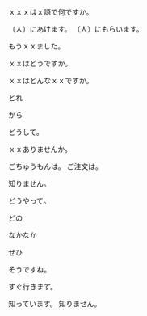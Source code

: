 ｘｘｘはｘ語で何ですか。

（人）にあけます。
（人）にもらいます。

もうｘｘました。

ｘｘはどうですか。

ｘｘはどんなｘｘですか。

どれ

から

どうして。

ｘｘありませんか。

ごちゅうもんは。
ご注文は。

知りません。

どうやって。

どの

なかなか

ぜひ

そうですね。

すぐ行きます。

知っています。
知りません。



